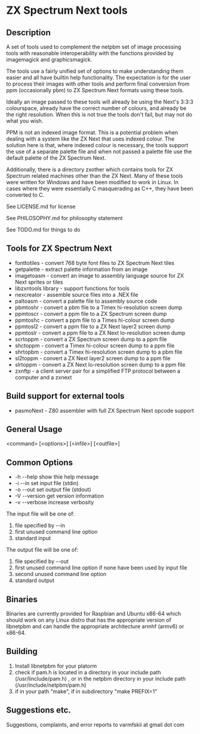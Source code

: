 # ZX Spectrum Next tools

## Description

A set of tools used to complement the netpbm set of image processing
tools with reasonable interoperability with the functions provided by
imagemagick and graphicsmagick.

The tools use a fairly unified set of options to make understanding
them easier and all have builtin help functionality. The expectation
is for the user to process their images with other tools and perform
final conversion from ppm (occasionally pbm) to ZX Spectrum Next
formats using these tools.

Ideally an image passed to these tools will already be using the
Next's 3:3:3 colourspace, already have the correct number of colours,
and already be the right resolution. When this is not true the tools
don't fail, but may not do what you wish.

PPM is not an indexed image format. This is a potential problem when
dealing with a system like the ZX Next that uses indexed colour. The
solution here is that, where indexed colour is necessary, the tools
support the use of a separate palette file and when not passed a
palette file use the default palette of the ZX Spectrum Next.

Additionally, there is a directory zxother which contains tools for ZX
Spectrum related machines other than the ZX Next. Many of these tools
were written for Windows and have been modified to work in Linux. In
cases where they were essentially C masquerading as C++, they have
been converted to C.

See LICENSE.md for license

See PHILOSOPHY.md for philosophy statement

See TODO.md for things to do

## Tools for ZX Spectrum Next

- fonttotiles - convert 768 byte font files to ZX Spectrum Next tiles
- getpalette - extract palette information from an image
- imagetoasm - convert an image to assembly language source for ZX Next sprites or tiles
- libzxntools library - support functions for tools
- nexcreator - assemble source files into a .NEX file
- paltoasm - convert a palette file to assembly source code
- pbmtoshr - convert a pbm file to a Timex hi-resolution screen dump
- ppmtoscr - convert a ppm file to a ZX Spectrum screen dump
- ppmtoshc - convert a ppm file to a Times hi-colour screen dump
- ppmtosl2 - convert a ppm file to a ZX Next layer2 screen dump
- ppmtoslr - convert a ppm file to a ZX Next lo-resolution screen dump
- scrtoppm - convert a ZX Spectrum screen dump to a ppm file
- shctoppm - convert a Timex hi-colour screen dump to a ppm file 
- shrtopbm - convert a Timex hi-resolution screen dump to a pbm file
- sl2toppm - convert a ZX Next layer2 screen dump to a ppm file
- slrtoppm - convert a ZX Next lo-resolution screen dump to a ppm file
- zxnftp - a client server pair for a simplified FTP protocol between a computer and a zxnext
## Build support for external tools

- pasmoNext - Z80 assembler with full ZX Spectrum Next opcode support

## General Usage

&lt;command&gt; [&lt;options&gt;]  [&lt;infile&gt;]  [&lt;outfile&gt;]

## Common Options

- -h --help    show thie help message
- -i --in      set input file (stdin)
- -o --out     set output file (stdout)
- -V --version get version information
- -v --verbose increase verbosity
	
The input file will be one of:

1. file specified by --in
2. first unused command line option
3. standard input

The output file will be one of:

1. file specified by --out
2. first unused command line option if none have been used by input file
3. second unused command line option
4. standard output

## Binaries

Binaries are currently provided for Raspbian and Ubuntu x86-64 which
should work on any Linux distro that has the appropriate version of
libnetpbm and can handle the appropriate architecture armhf (armv6) or
x86-64.

## Building

1. Install libnetpbm for your platorm
2. check if pam.h is located in a directory in your include path (/usr/linclude/pam.h) , or in the netpbm directory in your include path (/usr/include/netpbm/pam.h)
3. if in your path "make", if in subdirectory "make PREFIX=1"

## Suggestions etc.

Suggestions, complaints, and error reports to varmfskii at gmail dot com

